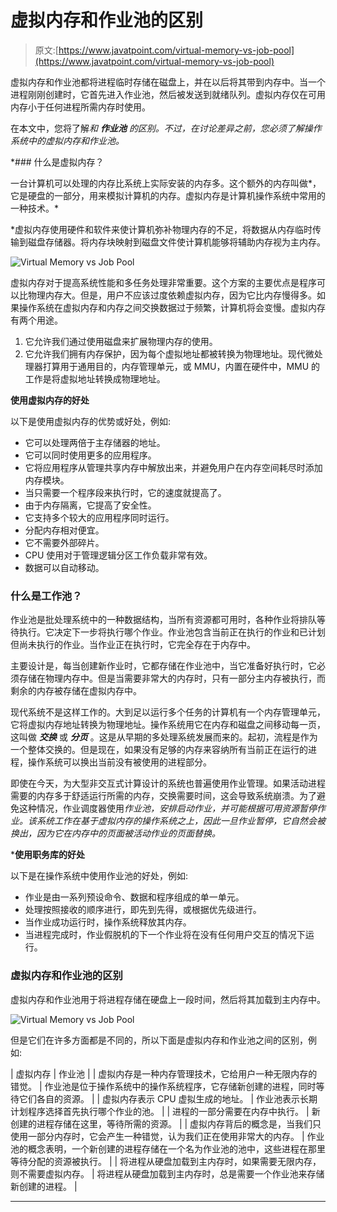 # 虚拟内存和作业池的区别

> 原文:[https://www.javatpoint.com/virtual-memory-vs-job-pool](https://www.javatpoint.com/virtual-memory-vs-job-pool)

虚拟内存和作业池都将进程临时存储在磁盘上，并在以后将其带到内存中。当一个进程刚刚创建时，它首先进入作业池，然后被发送到就绪队列。虚拟内存仅在可用内存小于任何进程所需内存时使用。

在本文中，您将了解*和 ***作业池*** 的区别。不过，在讨论差异之前，您必须了解操作系统中的虚拟内存和作业池。*

 *### 什么是虚拟内存？

一台计算机可以处理的内存比系统上实际安装的内存多。这个额外的内存叫做*，它是硬盘的一部分，用来模拟计算机的内存。虚拟内存是计算机操作系统中常用的一种技术。*

 *虚拟内存使用硬件和软件来使计算机弥补物理内存的不足，将数据从内存临时传输到磁盘存储器。将内存块映射到磁盘文件使计算机能够将辅助内存视为主内存。

![Virtual Memory vs Job Pool](../Images/85d9555bd8161db28d642d518b45a68e.png)

虚拟内存对于提高系统性能和多任务处理非常重要。这个方案的主要优点是程序可以比物理内存大。但是，用户不应该过度依赖虚拟内存，因为它比内存慢得多。如果操作系统在虚拟内存和内存之间交换数据过于频繁，计算机将会变慢。虚拟内存有两个用途。

1.  它允许我们通过使用磁盘来扩展物理内存的使用。
2.  它允许我们拥有内存保护，因为每个虚拟地址都被转换为物理地址。现代微处理器打算用于通用目的，内存管理单元，或 MMU，内置在硬件中，MMU 的工作是将虚拟地址转换成物理地址。

**使用虚拟内存的好处**

以下是使用虚拟内存的优势或好处，例如:

*   它可以处理两倍于主存储器的地址。
*   它可以同时使用更多的应用程序。
*   它将应用程序从管理共享内存中解放出来，并避免用户在内存空间耗尽时添加内存模块。
*   当只需要一个程序段来执行时，它的速度就提高了。
*   由于内存隔离，它提高了安全性。
*   它支持多个较大的应用程序同时运行。
*   分配内存相对便宜。
*   它不需要外部碎片。
*   CPU 使用对于管理逻辑分区工作负载非常有效。
*   数据可以自动移动。

### 什么是工作池？

作业池是批处理系统中的一种数据结构，当所有资源都可用时，各种作业将排队等待执行。它决定下一步将执行哪个作业。作业池包含当前正在执行的作业和已计划但尚未执行的作业。当作业正在执行时，它完全存在于内存中。

主要设计是，每当创建新作业时，它都存储在作业池中，当它准备好执行时，它必须存储在物理内存中。但是当需要非常大的内存时，只有一部分主内存被执行，而剩余的内存被存储在虚拟内存中。

现代系统不是这样工作的。大到足以运行多个任务的计算机有一个内存管理单元，它将虚拟内存地址转换为物理地址。操作系统用它在内存和磁盘之间移动每一页，这叫做 ***交换*** 或 ***分页*** 。这是从早期的多处理系统发展而来的。起初，流程是作为一个整体交换的。但是现在，如果没有足够的内存来容纳所有当前正在运行的进程，操作系统可以换出当前没有被使用的进程部分。

即使在今天，为大型非交互式计算设计的系统也普遍使用作业管理。如果活动进程需要的内存多于舒适运行所需的内存，交换需要时间，这会导致系统崩溃。为了避免这种情况，作业调度器使用*作业池，安排启动作业，并可能根据可用资源暂停作业。该系统工作在基于虚拟内存的操作系统之上，因此一旦作业暂停，它自然会被换出，因为它在内存中的页面被活动作业的页面替换。*

 ***使用职务库的好处**

以下是在操作系统中使用作业池的好处，例如:

*   作业是由一系列预设命令、数据和程序组成的单一单元。
*   处理按照接收的顺序进行，即先到先得，或根据优先级进行。
*   当作业成功运行时，操作系统释放其内存。
*   当进程完成时，作业假脱机的下一个作业将在没有任何用户交互的情况下运行。

### 虚拟内存和作业池的区别

虚拟内存和作业池用于将进程存储在硬盘上一段时间，然后将其加载到主内存中。

![Virtual Memory vs Job Pool](../Images/93c4b15eb598e5faad5060f86ccc9106.png)

但是它们在许多方面都是不同的，所以下面是虚拟内存和作业池之间的区别，例如:

| 虚拟内存 | 作业池 |
| 虚拟内存是一种内存管理技术，它给用户一种无限内存的错觉。 | 作业池是位于操作系统中的操作系统程序，它存储新创建的进程，同时等待它们各自的资源。 |
| 虚拟内存表示 CPU 虚拟生成的地址。 | 作业池表示长期计划程序选择首先执行哪个作业的池。 |
| 进程的一部分需要在内存中执行。 | 新创建的进程存储在这里，等待所需的资源。 |
| 虚拟内存背后的概念是，当我们只使用一部分内存时，它会产生一种错觉，认为我们正在使用非常大的内存。 | 作业池的概念表明，一个新创建的进程存储在一个名为作业池的池中，这些进程在那里等待分配的资源被执行。 |
| 将进程从硬盘加载到主内存时，如果需要无限内存，则不需要虚拟内存。 | 将进程从硬盘加载到主内存时，总是需要一个作业池来存储新创建的进程。 |

* * ****